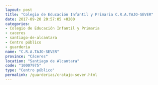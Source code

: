 ```yaml
---
layout: post
title: "Colegio de Educación Infantil y Primaria C.R.A.TAJO-SEVER"
date: 2017-09-20 20:57:05 +0200
categories:
- Colegio de Educación Infantil y Primaria
- caceres
- santiago-de-alcantara
- Centro público
- guarderia
name: "C.R.A.TAJO-SEVER"
province: "Cáceres"
location: "Santiago de Alcantara"
code: "10007975"
type: "Centro público"
permalink: /guarderias/cratajo-sever.html
---
```

